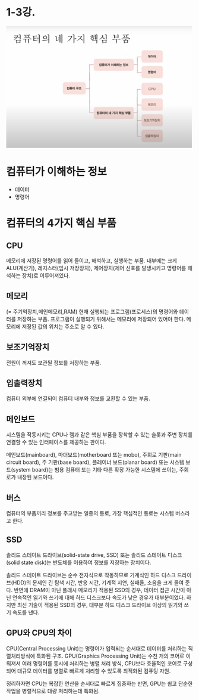 # 1-3강. 

<img alt="img01.png" src="img/img01.png" width="500"/>

# 컴퓨터가 이해하는 정보

- 데이터
- 명령어

# 컴퓨터의 4가지 핵심 부품

## CPU
메모리에 저장된 명령어를 읽어 들이고, 해석하고, 실행하는 부품.
내부에는 크게 ALU(계산기), 레지스터(임시 저장장치), 제어장치(제어 신호를 발생시키고 명령어를 해석하는 장치)로 이루어져있다.

## 메모리
(= 주기억장치,메인메모리,RAM)
현재 실행되는 프로그램(프로세스)의 명령어와 데이터를 저장하는 부품.
프로그램이 실행되기 위해서는 메모리에 저장되어 있어야 한다.
메모리에 저장된 값의 위치는 주소로 알 수 있다.

## 보조기억장치
전원이 꺼져도 보관될 정보를 저장하는 부품.

## 입출력장치
컴퓨터 외부에 연결되어 컴퓨터 내부와 정보를 교환할 수 있는 부품.

## 메인보드
시스템을 작동시키는 CPU나 램과 같은 핵심 부품을 장착할 수 있는 슬롯과 주변 장치를 연결할 수 있는 인터페이스를 제공하는 판이다.

메인보드(mainboard), 마더보드(motherboard 또는 mobo), 주회로 기판(main circuit board), 주 기판(base board), 플레이너 보드(planar board) 또는 시스템
보드(system board)는 범용 컴퓨터 또는 기타 다른 확장 가능한 시스템에 쓰이는, 주회로가 내장된 보드이다.

## 버스
컴퓨터의 부품끼리 정보를 주고받는 일종의 통로, 가장 핵심적인 통로는 시스템 버스라고 한다.

## SSD

솔리드 스테이트 드라이브(solid-state drive, SSD) 또는 솔리드 스테이트 디스크(solid state disk)는 반도체를 이용하여 정보를 저장하는 장치이다.

솔리드 스테이트 드라이브는 순수 전자식으로 작동하므로 기계식인 하드 디스크 드라이브(HDD)의 문제인 긴 탐색 시간, 반응 시간, 기계적 지연, 실패율, 소음을 크게 줄여 준다. 반면에 DRAM이 아닌 플래시 메모리가 적용된 SSD의 경우, 데이터 접근 시간이 아닌 연속적인 읽기와 쓰기에 대해 하드 디스크보다 속도가 낮은 경우가 대부분이었다. 하지만 최신 기술이 적용된 SSD의 경우, 대부분 하드 디스크 드라이브 이상의 읽기와 쓰기 속도를 낸다.

## GPU와 CPU의 차이
CPU(Central Processing Unit)는 명령어가 입력되는 순서대로 데이터를 처리하는 직렬처리방식에 특화된 구조.
GPU(Graphics Processing Unit)는 수천 개의 코어로 이뤄져서 여러 명령어를 동시에 처리하는 병렬 처리 방식, CPU보다 효율적인 코어로 구성되어 대규모 데이터를 병렬로 빠르게 처리할 수 있도록 최적화된 컴퓨팅 자원.

정리하자면 CPU는 복잡한 연산을 순서대로 빠르게 집중하는 반면, GPU는 쉽고 단순한 작업을 병렬적으로 대량 처리하는데 특화됨.




